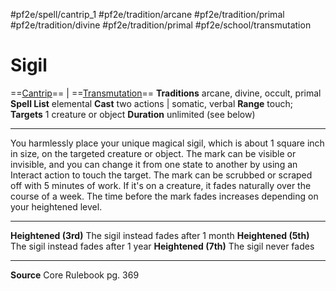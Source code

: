 #pf2e/spell/cantrip_1 #pf2e/tradition/arcane #pf2e/tradition/primal #pf2e/tradition/divine #pf2e/tradition/primal #pf2e/school/transmutation 
# Sigil
==[Cantrip](../../../Traits/Cantrip.md)== | ==[Transmutation](../../../Traits/Transmutation.md)==
**Traditions** arcane, divine, occult, primal
**Spell List** elemental
**Cast** two actions | somatic, verbal
**Range** touch; **Targets** 1 creature or object
**Duration** unlimited (see below)

---
You harmlessly place your unique magical sigil, which is about 1 square inch in size, on the targeted creature or object. The mark can be visible or invisible, and you can change it from one state to another by using an Interact action to touch the target. The mark can be scrubbed or scraped off with 5 minutes of work. If it's on a creature, it fades naturally over the course of a week. The time before the mark fades increases depending on your heightened level.

---
**Heightened (3rd)** The sigil instead fades after 1 month
**Heightened (5th)** The sigil instead fades after 1 year
**Heightened (7th)** The sigil never fades

---
**Source** Core Rulebook pg. 369